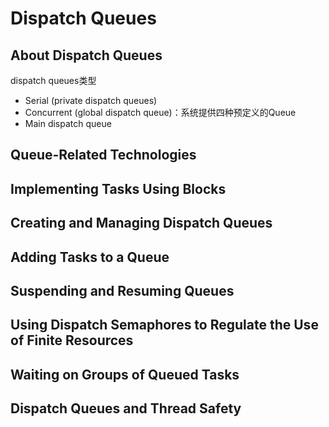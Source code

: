 # Dispatch Queues

## About Dispatch Queues

dispatch queues类型

* Serial \(private dispatch queues\)
* Concurrent \(global dispatch queue\)：系统提供四种预定义的Queue
* Main dispatch queue

##  Queue-Related Technologies

##  Implementing Tasks Using Blocks

##  Creating and Managing Dispatch Queues

##  Adding Tasks to a Queue

##  Suspending and Resuming Queues

##  Using Dispatch Semaphores to Regulate the Use of Finite Resources

##  Waiting on Groups of Queued Tasks

##  Dispatch Queues and Thread Safety

##  



